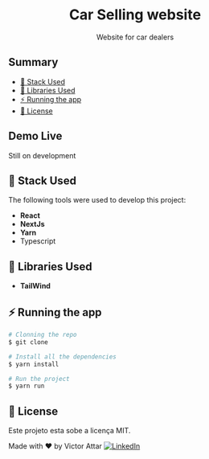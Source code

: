 
<h1 align="center">Car Selling website</h1>

<p align="center">Website for car dealers</p>

<p align="center">
  <!-- <img alt="Forks" src='https://img.shields.io/github/forks/vsla/wheaterChallenge'> 
  <img alt="Issues" src='https://img.shields.io/github/issues/vsla/wheaterChallenge'> 
  <img alt="Starts" src='https://img.shields.io/github/stars/vsla/wheaterChallenge'> -->
</p>

## Summary

- [🚀 Stack Used](#-stack-used)
- [🔖 Libraries Used](#-libraries-used)
- [⚡ Running the app](#-running-the-app)
- [📝 License](#-license)

## Demo Live

Still on development

<!-- Running on this [link]() -->

## 🚀 Stack Used

The following tools were used to develop this project:

- **React**
- **NextJs**
- **Yarn**
- Typescript

## 🔖 Libraries Used

- **TailWind**

## ⚡ Running the app

```bash
# Clonning the repo
$ git clone

# Install all the dependencies
$ yarn install

# Run the project
$ yarn run

```

## 📝 License

Este projeto esta sobe a licença MIT.

Made with ❤️ by Victor Attar <a href="https://www.linkedin.com/in/victor-attar" target="_blank"><img src="https://img.shields.io/badge/LinkedIn-%230077B5.svg?&style=flat-square&logo=linkedin&logoColor=white" alt="LinkedIn"></a>
